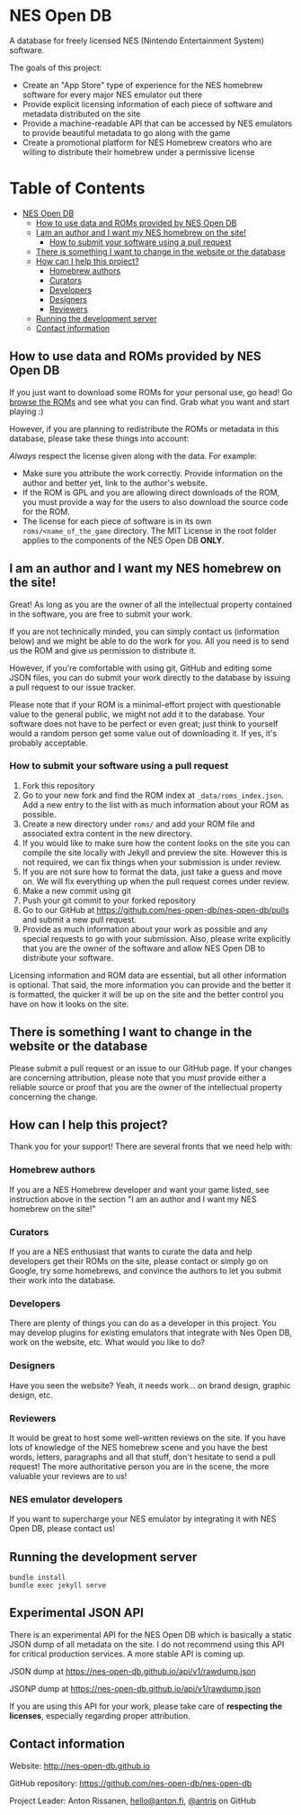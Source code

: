 # NES Open DB
A database for freely licensed NES (Nintendo Entertainment System) software.

The goals of this project:

* Create an "App Store" type of experience for the NES homebrew software for every major NES emulator out there
* Provide explicit licensing information of each piece of software and metadata distributed on the site
* Provide a machine-readable API that can be accessed by NES emulators to provide beautiful metadata to go along with the game
* Create a promotional platform for NES Homebrew creators who are willing to distribute their homebrew under a permissive license

Table of Contents
=================

   * [NES Open DB](#nes-open-db)
      * [How to use data and ROMs provided by NES Open DB](#how-to-use-data-and-roms-provided-by-nes-open-db)
      * [I am an author and I want my NES homebrew on the site!](#i-am-an-author-and-i-want-my-nes-homebrew-on-the-site)
         * [How to submit your software using a pull request](#how-to-submit-your-software-using-a-pull-request)
      * [There is something I want to change in the website or the database](#there-is-something-i-want-to-change-in-the-website-or-the-database)
      * [How can I help this project?](#how-can-i-help-this-project)
         * [Homebrew authors](#homebrew-authors)
         * [Curators](#curators)
         * [Developers](#developers)
         * [Designers](#designers)
         * [Reviewers](#reviewers)
      * [Running the development server](#running-the-development-server)
      * [Contact information](#contact-information)

## How to use data and ROMs provided by NES Open DB

If you just want to download some ROMs for your personal use, go head! Go [browse the ROMs](https://nes-open-db.github.io/roms) and see what you can find. Grab what you want and start playing :)

However, if you are planning to redistribute the ROMs or metadata in this database, please take these things into account:

*Always* respect the license given along with the data. For example:

* Make sure you attribute the work correctly. Provide information on the author and better yet, link to the author's website.
* If the ROM is GPL and you are allowing direct downloads of the ROM, you must provide a way for the users to also download the source code for the ROM.
* The license for each piece of software is in its own `roms/<name_of_the_game` directory. The MIT License in the root folder applies to the components of the NES Open DB **ONLY**.

## I am an author and I want my NES homebrew on the site!

Great! As long as you are the owner of all the intellectual property contained in the software, you are free to submit your work.

If you are not technically minded, you can simply contact us (information below) and we might be able to do the work for you. All you need is to send us the ROM and give us permission to distribute it.

However, if you're comfortable with using git, GitHub and editing some JSON files, you can do submit your work directly to the database by issuing a pull request to our issue tracker.

Please note that if your ROM is a minimal-effort project with questionable value to the general public, we might
not add it to the database. Your software does not have to be perfect or even great; just think to yourself
would a random person get some value out of downloading it. If yes, it's probably acceptable.

### How to submit your software using a pull request

1. Fork this repository
2. Go to your new fork and find the ROM index at `_data/roms_index.json`. Add a new entry to the list with as much information about your ROM as possible.
3. Create a new directory under `roms/` and add your ROM file and associated extra content in the new directory.
4. If you would like to make sure how the content looks on the site you can compile the site locally with Jekyll and preview the site. However this is not required, we can fix things when your submission is under review.
5. If you are not sure how to format the data, just take a guess and move on. We will fix everything up when the pull request comes under review.
6. Make a new commit using git
7. Push your git commit to your forked repository
8. Go to our GitHub at https://github.com/nes-open-db/nes-open-db/pulls and submit a new pull request.
9. Provide as much information about your work as possible and any special requests to go with your submission. Also, please write explicitly that you are the owner of the software and allow NES Open DB to distribute your software.

Licensing information and ROM data are essential, but all other information is optional. That said, the more information you can provide and the better it is formatted, the quicker it will be up on the site and the better control you have on how it looks on the site.

## There is something I want to change in the website or the database

Please submit a pull request or an issue to our GitHub page. If your changes are concerning attribution, please note that you *must* provide either a reliable source or proof that you are the owner of the intellectual property concerning the change.

## How can I help this project?

Thank you for your support! There are several fronts that we need help with:

### Homebrew authors

If you are a NES Homebrew developer and want your game listed, see instruction above in the section "I am an author and I want my NES homebrew on the site!"

### Curators

If you are a NES enthusiast that wants to curate the data and help developers get their ROMs on the site, please contact or simply go on Google, try some homebrews, and convince the authors to let you submit their work into the database.

### Developers

There are plenty of things you can do as a developer in this project. You may develop plugins for existing emulators that integrate with Nes Open DB, work on the website, etc. What would you like to do?

### Designers

Have you seen the website? Yeah, it needs work... on brand design, graphic design, etc.

### Reviewers

It would be great to host some well-written reviews on the site. If you have lots of knowledge of the NES homebrew
scene and you have the best words, letters, paragraphs and all that stuff, don't hesitate to send a pull request!
The more authoritative person you are in the scene, the more valuable your reviews are to us!

### NES emulator developers

If you want to supercharge your NES emulator by integrating it with NES Open DB, please contact us!

## Running the development server

    bundle install
    bundle exec jekyll serve

## Experimental JSON API

There is an experimental API for the NES Open DB which is basically a static JSON dump of all metadata on the site.
I do not recommend using this API for critical production services. A more stable API is coming up.

JSON dump at https://nes-open-db.github.io/api/v1/rawdump.json

JSONP dump at https://nes-open-db.github.io/api/v1/rawdump.json

If you are using this API for your work, please take care of **respecting the licenses**, especially regarding proper attribution.

## Contact information

Website: http://nes-open-db.github.io

GitHub repository: https://github.com/nes-open-db/nes-open-db

Project Leader: Anton Rissanen, hello@anton.fi, [@antris](https://github.com/antris) on GitHub
